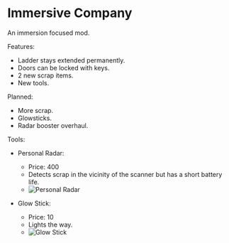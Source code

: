
# Immersive Company

An immersion focused mod.

Features:

-    Ladder stays extended permanently.
-    Doors can be locked with keys.
-    2 new scrap items.
-    New tools.

Planned:

-    More scrap.
-    Glowsticks.
-    Radar booster overhaul.

Tools:
- Personal Radar:
  -  Price: 400
  -  Detects scrap in the vicinity of the scanner but has a short battery life.
  -  ![Personal Radar](https://i.ibb.co/7kbjfgg/Capture.png "Personal Radar")

- Glow Stick:
  -  Price: 10
  -  Lights the way.
  -  ![Glow Stick](https://i.ibb.co/FhN3NhK/Glowstick-Capture.png "Glow Stick")
